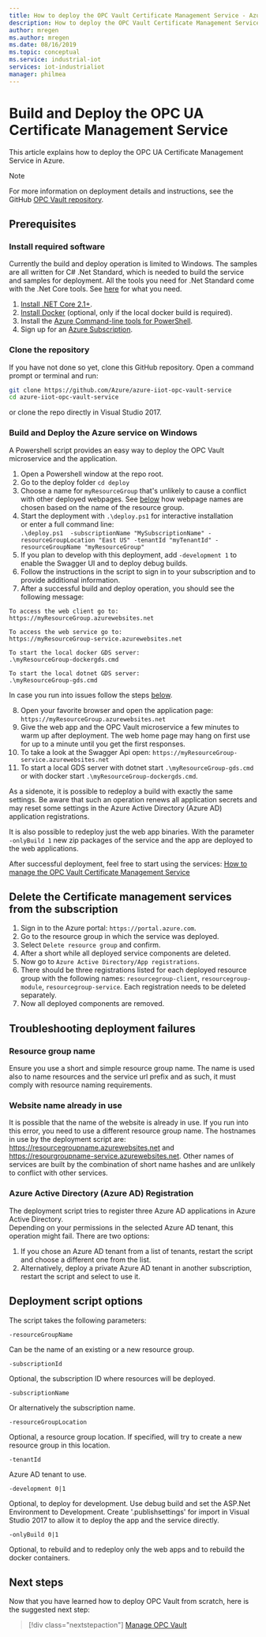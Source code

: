 ```yaml
---
title: How to deploy the OPC Vault Certificate Management Service - Azure | Microsoft Docs
description: How to deploy the OPC Vault Certificate Management Service from scratch.
author: mregen
ms.author: mregen
ms.date: 08/16/2019
ms.topic: conceptual
ms.service: industrial-iot
services: iot-industrialiot
manager: philmea
---
```


# Build and Deploy the OPC UA Certificate Management Service

This article explains how to deploy the OPC UA Certificate Management Service in Azure.

> [!NOTE]
> For more information on deployment details and instructions, see the GitHub [OPC Vault repository](https://github.com/Azure/azure-iiot-opc-vault-service).

## Prerequisites

### Install required software

Currently the build and deploy operation is limited to Windows.
The samples are all written for C# .Net Standard, which is needed to build the service and samples for deployment.
All the tools you need for .Net Standard come with the .Net Core tools. See [here](https://docs.microsoft.com/dotnet/articles/core/getting-started) for what you need.

1. [Install .NET Core 2.1+][dotnet-install].
2. [Install Docker][docker-url] (optional, only if the local docker build is required).
4. Install the [Azure Command-line tools for PowerShell][powershell-install].
5. Sign up for an [Azure Subscription][azure-free].

### Clone the repository

If you have not done so yet, clone this GitHub repository.  Open a command prompt or terminal and run:

```bash
git clone https://github.com/Azure/azure-iiot-opc-vault-service
cd azure-iiot-opc-vault-service 
```

or clone the repo directly in Visual Studio 2017.

### Build and Deploy the Azure service on Windows

A Powershell script provides an easy way to deploy the OPC Vault microservice and the application.<br>

1. Open a Powershell window at the repo root. 
3. Go to the deploy folder `cd deploy`
3. Choose a name for `myResourceGroup` that's unlikely to cause a conflict with other deployed webpages. See [below](#website-name-already-in-use) how webpage names are chosen based on the name of the resource group.
5. Start the deployment with `.\deploy.ps1` for interactive installation<br>
or enter a full command line:  
`.\deploy.ps1  -subscriptionName "MySubscriptionName" -resourceGroupLocation "East US" -tenantId "myTenantId" -resourceGroupName "myResourceGroup"`
7. If you plan to develop with this deployment, add `-development 1` to enable the Swagger UI and to deploy debug builds.
6. Follow the instructions in the script to sign in to your subscription and to provide additional information.
9. After a successful build and deploy operation, you should see the following message:

```
To access the web client go to:
https://myResourceGroup.azurewebsites.net

To access the web service go to:
https://myResourceGroup-service.azurewebsites.net

To start the local docker GDS server:
.\myResourceGroup-dockergds.cmd

To start the local dotnet GDS server:
.\myResourceGroup-gds.cmd
```
In case you run into issues follow the steps [below](#troubleshooting-deployment-failures).

8. Open your favorite browser and open the application page: `https://myResourceGroup.azurewebsites.net`
8. Give the web app and the OPC Vault microservice a few minutes to warm up after deployment. The web home page may hang on first use for up to a minute until you get the first responses.
11. To take a look at the Swagger Api open: `https://myResourceGroup-service.azurewebsites.net`
13. To start a local GDS server with dotnet start `.\myResourceGroup-gds.cmd` or with docker start `.\myResourceGroup-dockergds.cmd`.

As a sidenote, it is possible to redeploy a build with exactly the same settings. Be aware that such an operation renews all application secrets and may reset some settings in the Azure Active Directory (Azure AD) application registrations.

It is also possible to redeploy just the web app binaries. With the parameter `-onlyBuild 1` new zip packages of the service and the app are deployed to the web applications.

After successful deployment, feel free to start using the services: [How to manage the OPC Vault Certificate Management Service](howto-opc-vault-manage.md)

## Delete the Certificate management services from the subscription

1. Sign in to the Azure portal: `https://portal.azure.com`.
2. Go to the resource group in which the service was deployed.
3. Select `Delete resource group` and confirm.
4. After a short while all deployed service components are deleted.
5. Now go to `Azure Active Directory/App registrations`.
6. There should be three registrations listed for each deployed resource group with the following names:
`resourcegroup-client`, `resourcegroup-module`, `resourcegroup-service`.
Each registration needs to be deleted separately.
7. Now all deployed components are removed.

## Troubleshooting deployment failures

### Resource group name

Ensure you use a short and simple resource group name.  The name is used also to name resources and the service url prefix and as such, it must comply with resource naming requirements.  

### Website name already in use

It is possible that the name of the website is already in use.  If you run into this error, you need to use a different resource group name. The hostnames in use by the deployment script are: https://resourcegroupname.azurewebsites.net and https://resourgroupname-service.azurewebsites.net.
Other names of services are built by the combination of short name hashes and are unlikely to conflict with other services.

### Azure Active Directory (Azure AD) Registration 

The deployment script tries to register three Azure AD applications in Azure Active Directory.  
Depending on your permissions in the selected Azure AD tenant, this operation might fail.   There are two options:

1. If you chose an Azure AD tenant from a list of tenants, restart the script and choose a different one from the list.
2. Alternatively, deploy a private Azure AD tenant in another subscription, restart the script and select to use it.

## Deployment script options

The script takes the following parameters:


```
-resourceGroupName
```

Can be the name of an existing or a new resource group.

```
-subscriptionId
```


Optional, the subscription ID where resources will be deployed.

```
-subscriptionName
```


Or alternatively the subscription name.

```
-resourceGroupLocation
```


Optional, a resource group location. If specified, will try to create a new resource group in this location.


```
-tenantId
```


Azure AD tenant to use. 

```
-development 0|1
```

Optional, to deploy for development. Use debug build and set the ASP.Net Environment to Development. Create '.publishsettings' for import in Visual Studio 2017 to allow it to deploy the app and the service directly.

```
-onlyBuild 0|1
```

Optional, to rebuild and to redeploy only the web apps and to rebuild the docker containers.

[azure-free]:https://azure.microsoft.com/free/
[powershell-install]:https://azure.microsoft.com/downloads/#powershell
[docker-url]: https://www.docker.com/
[dotnet-install]: https://www.microsoft.com/net/learn/get-started

## Next steps

Now that you have learned how to deploy OPC Vault from scratch, here is the suggested next step:

> [!div class="nextstepaction"]
> [Manage OPC Vault](howto-opc-vault-manage.md)
